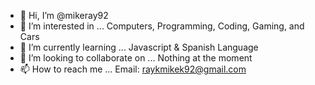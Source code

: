 - 👋 Hi, I’m @mikeray92
- 👀 I’m interested in ... Computers, Programming, Coding, Gaming, and Cars
- 🌱 I’m currently learning ... Javascript & Spanish Language
- 💞️ I’m looking to collaborate on ... Nothing at the moment
- 📫 How to reach me ... Email: raykmikek92@gmail.com

<!---
mikeray92/mikeray92 is a ✨ special ✨ repository because its `README.md` (this file) appears on your GitHub profile.
You can click the Preview link to take a look at your changes.
--->
